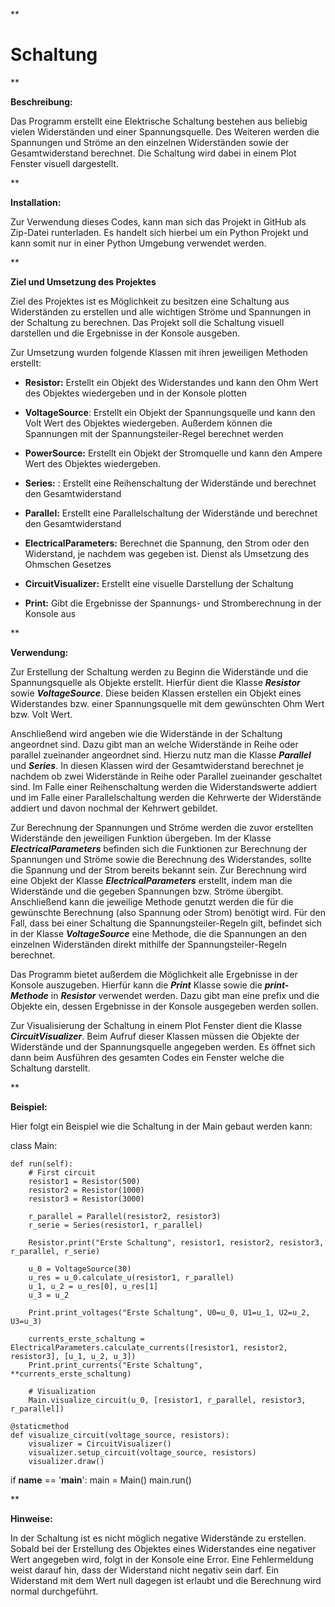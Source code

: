 **

# Schaltung

**

**Beschreibung:**

Das Programm erstellt eine Elektrische Schaltung bestehen aus beliebig vielen Widerständen und einer Spannungsquelle. Des Weiteren werden die Spannungen und Ströme an den einzelnen Widerständen sowie der Gesamtwiderstand berechnet. Die Schaltung wird dabei in einem Plot Fenster visuell dargestellt. 

**

**Installation:**

Zur Verwendung dieses Codes, kann man sich das Projekt in GitHub als Zip-Datei runterladen. Es handelt sich hierbei um ein Python Projekt und kann somit nur in einer Python Umgebung verwendet werden.
	
**

**Ziel und Umsetzung des Projektes**

Ziel des Projektes ist es Möglichkeit zu besitzen eine Schaltung aus Widerständen zu erstellen und alle wichtigen Ströme und Spannungen in der Schaltung zu berechnen. Das Projekt soll die Schaltung visuell darstellen und die Ergebnisse in der Konsole ausgeben.

Zur Umsetzung wurden folgende Klassen mit ihren jeweiligen Methoden erstellt:

 - **Resistor:** Erstellt ein Objekt des Widerstandes und kann den Ohm Wert des Objektes wiedergeben und in der Konsole plotten
 
 - **VoltageSource**:  Erstellt ein Objekt der Spannungsquelle und kann den Volt Wert des Objektes wiedergeben. Außerdem können die Spannungen mit der Spannungsteiler-Regel berechnet werden
 
 - **PowerSource:** Erstellt ein Objekt der Stromquelle und kann den Ampere Wert des Objektes wiedergeben.
 
 - **Series:** : Erstellt eine Reihenschaltung der Widerstände und berechnet den Gesamtwiderstand
 - **Parallel:**  Erstellt eine Parallelschaltung der Widerstände und berechnet den Gesamtwiderstand
 
 - **ElectricalParameters:** Berechnet die Spannung, den Strom oder den Widerstand, je nachdem was gegeben ist. Dienst als Umsetzung des Ohmschen Gesetzes 
 
 - **CircuitVisualizer:** Erstellt eine visuelle Darstellung der Schaltung
 
 - **Print:** Gibt die Ergebnisse der Spannungs- und Stromberechnung in der Konsole aus

**

**Verwendung:**

Zur Erstellung der Schaltung werden zu Beginn die Widerstände und die Spannungsquelle als Objekte erstellt. Hierfür dient die Klasse ***Resistor*** sowie ***VoltageSource***. 
Diese beiden Klassen erstellen ein Objekt eines Widerstandes bzw. einer Spannungsquelle mit dem gewünschten Ohm Wert bzw. Volt Wert. 

Anschließend wird  angeben wie die Widerstände in der Schaltung angeordnet sind. Dazu gibt man an welche Widerstände in Reihe oder parallel zueinander angeordnet sind.  Hierzu nutz man die Klasse ***Parallel*** und ***Series***. In diesen Klassen wird der Gesamtwiderstand berechnet je nachdem ob zwei Widerstände in Reihe oder Parallel zueinander geschaltet sind. Im Falle einer Reihenschaltung werden die Widerstandswerte addiert und im Falle einer Parallelschaltung werden die Kehrwerte der Widerstände addiert und davon nochmal der Kehrwert gebildet. 

Zur Berechnung der Spannungen und Ströme werden die zuvor erstellten Widerstände den jeweiligen Funktion übergeben. Im der Klasse ***ElectricalParameters*** befinden sich die Funktionen zur Berechnung der Spannungen und Ströme sowie die Berechnung des Widerstandes, sollte die Spannung und der Strom bereits bekannt sein. Zur Berechnung wird eine Objekt der Klasse ***ElectricalParameters*** erstellt, indem man die Widerstände und die gegeben Spannungen bzw. Ströme übergibt. Anschließend kann die jeweilige Methode genutzt werden die für die gewünschte Berechnung (also Spannung oder Strom) benötigt wird. Für den Fall, dass bei einer Schaltung die Spannungsteiler-Regeln gilt, befindet sich in der Klasse ***VoltageSource*** eine Methode, die die Spannungen an den einzelnen Widerständen direkt mithilfe der Spannungsteiler-Regeln berechnet. 

Das Programm bietet außerdem die Möglichkeit alle Ergebnisse in der Konsole auszugeben. Hierfür kann die ***Print*** Klasse sowie die ***print-Methode*** in ***Resistor***  verwendet werden. Dazu gibt man eine prefix und die Objekte ein, dessen Ergebnisse in der Konsole ausgegeben werden sollen.

Zur Visualisierung der Schaltung in einem Plot Fenster dient die Klasse 
***CircuitVisualizer***. Beim Aufruf dieser Klassen müssen die Objekte der Widerstände und der Spannungsquelle angegeben werden. Es öffnet sich dann beim Ausführen des gesamten Codes ein Fenster welche die Schaltung darstellt. 

**

**Beispiel:**

Hier folgt ein Beispiel wie die Schaltung in der Main gebaut werden kann:

class Main:

    def run(self):
        # First circuit
        resistor1 = Resistor(500)
        resistor2 = Resistor(1000)
        resistor3 = Resistor(3000)

        r_parallel = Parallel(resistor2, resistor3)
        r_serie = Series(resistor1, r_parallel)

        Resistor.print("Erste Schaltung", resistor1, resistor2, resistor3, r_parallel, r_serie)

        u_0 = VoltageSource(30)
        u_res = u_0.calculate_u(resistor1, r_parallel)
        u_1, u_2 = u_res[0], u_res[1]
        u_3 = u_2

        Print.print_voltages("Erste Schaltung", U0=u_0, U1=u_1, U2=u_2, U3=u_3)

        currents_erste_schaltung = ElectricalParameters.calculate_currents([resistor1, resistor2, resistor3], [u_1, u_2, u_3])
        Print.print_currents("Erste Schaltung", **currents_erste_schaltung)

        # Visualization
        Main.visualize_circuit(u_0, [resistor1, r_parallel, resistor3, r_parallel])

    @staticmethod
    def visualize_circuit(voltage_source, resistors):
        visualizer = CircuitVisualizer()
        visualizer.setup_circuit(voltage_source, resistors)
        visualizer.draw()


if __name__ == '__main__':
    main = Main()
    main.run()

**

**Hinweise:**

In der Schaltung ist es nicht möglich negative Widerstände zu erstellen. Sobald bei der Erstellung des Objektes eines Widerstandes eine negativer Wert angegeben wird, folgt in der Konsole eine Error. Eine Fehlermeldung weist darauf hin, dass der Widerstand nicht negativ sein darf. 
Ein Widerstand mit dem Wert null dagegen ist erlaubt und die Berechnung wird normal durchgeführt. 
